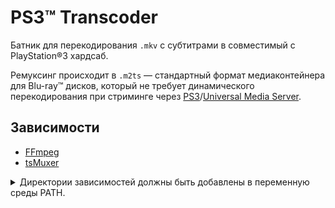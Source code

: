 # PS3™ Transcoder
Батник для перекодирования `.mkv` с субтитрами в совместимый с PlayStation®3 хардсаб.

Ремуксинг происходит в `.m2ts` — стандартный формат медиаконтейнера для Blu-ray™ дисков, который не требует динамического перекодирования при стриминге через [PS3](http://www.ps3mediaserver.org)/[Universal Media Server](http://universalmediaserver.com).

## Зависимости
* [FFmpeg](https://ffmpeg.org/download.html)
* [tsMuxer](https://github.com/justdan96/tsMuxer/blob/master/docs/INSTALLATION.md)

<details>
  <summary>Директории зависимостей должны быть добавлены в переменную среды PATH.</summary>
  
  ### Добавление местоположений программ в переменную среды PATH
  1. С помощью командной строки или диалогового окна **Выполнить** (сочетание Win+R) выполните команду:
  ```
  sysdm.cpl
  ```
  2. На вкладке **Дополнительно** диалогового окна **Свойства системы** нажмите кнопку **Переменные среды**.
  3. В поле **Переменные среды пользователя** диалогового окна **Переменные среды** прокрутите список до переменной Path, затем выберите ее и нажмите кнопку **Изменить**.
  4. В диалоговом окне **Изменить переменную среды** нажмите кнопку **Создать** и введите абсолютный путь к исполняемым файлам каждой из вышеперечисленных зависимостей.
</details>
